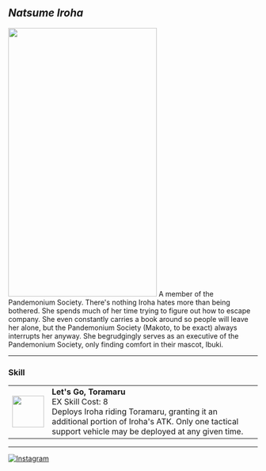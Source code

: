 ## _Natsume Iroha_

<img src="https://images.dotgg.gg/bluearchive/characters/portrait/20016.webp" width="300" height="542"> A member of the Pandemonium Society. There's nothing Iroha hates more than being bothered. She spends much of her time trying to figure out how to escape company. She even constantly carries a book around so people will leave her alone, but the Pandemonium Society (Makoto, to be exact) always interrupts her anyway. She begrudgingly serves as an executive of the Pandemonium Society, only finding comfort in their mascot, Ibuki.

---

### Skill

<table>
<tr>
<td><img src="https://images.dotgg.gg/bluearchive/skillicons/skillicon_ch0156_exskill.webp" width="64" height="64"></td>
<td><strong>Let's Go, Toramaru</strong><br>EX Skill Cost: 8<br>Deploys Iroha riding Toramaru, granting it an additional portion of Iroha's ATK. Only one tactical support vehicle may be deployed at any given time.</td>
</tr>
</table>

---

[![Instagram](https://img.shields.io/badge/Instagram-%23E4405F.svg?style=for-the-badge&logo=Instagram&logoColor=white)](https://www.instagram.com/sirin.exe/)
